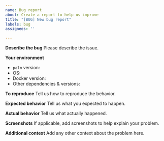 ```yaml
---
name: Bug report
about: Create a report to help us improve
title: "[BUG] New bug report"
labels: bug
assignees: ''

---
```


**Describe the bug**
Please describe the issue.

**Your environment**
- `palm` version: 
- OS: 
- Docker version:
- Other dependencies & versions:

**To reproduce**
Tell us how to reproduce the behavior.

**Expected behavior**
Tell us what you expected to happen.

**Actual behavior**
Tell us what actually happened.

**Screenshots**
If applicable, add screenshots to help explain your problem.

**Additional context**
Add any other context about the problem here.
